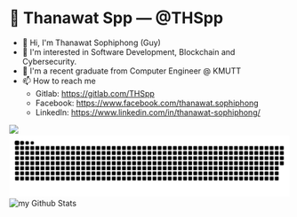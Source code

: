 # 🐶 Thanawat Spp — @THSpp

- 👋 Hi, I'm Thanawat Sophiphong (Guy)
- 👀 I'm interested in Software Development, Blockchain and Cybersecurity.
- 🌱 I'm a recent graduate from Computer Engineer @ KMUTT
- 📫 How to reach me 
  - Gitlab: https://gitlab.com/THSpp
  - Facebook: https://www.facebook.com/thanawat.sophiphong
  - LinkedIn: https://www.linkedin.com/in/thanawat-sophiphong/

<img width=400 src="https://github-readme-stats.vercel.app/api/top-langs?username=THSpp&show_icons=true&locale=en&layout=compact&theme=tokyonight" />

<img width=1200 src="https://github.com/30675/run-snake/blob/output/github-contribution-grid-snake-dark.svg" />

<img align="center" src="https://github-readme-stats.vercel.app/api?username=THSpp&include_all_commits=true&count_private=true&show_icons=true&line_height=20&title_color=2B5BBD&icon_color=1124BB&text_color=A1A1A1&bg_color=0,000000,130F40" alt="my Github Stats"/>

